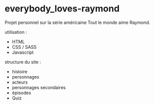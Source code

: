 # everybody_loves-raymond

Projet personnel sur la série américaine Tout le monde aime Raymond.

utilisation : 
- HTML
- CSS / SASS
- Javascript

structure du site : 
- histoire
- personnages
- acteurs
- personnages secondaires
- épisodes
- Quiz

